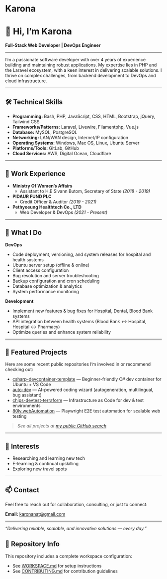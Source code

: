 # Karona
# 👋 Hi, I’m Karona

**Full-Stack Web Developer | DevOps Engineer**

---

I’m a passionate software developer with over 4 years of experience building and maintaining robust applications. My expertise lies in PHP and the Laravel ecosystem, with a keen interest in delivering scalable solutions. I thrive on complex challenges, from backend development to DevOps and cloud infrastructure.

---

## 🛠️ Technical Skills

- **Programming:** Bash, PHP, JavaScript, CSS, HTML, Bootstrap, jQuery, Tailwind CSS
- **Frameworks/Patterns:** Laravel, Livewire, Filamentphp, Vue.js
- **Database:** MySQL, PostgreSQL
- **Networking:** LAN/WAN design, Internet/IP configuration
- **Operating Systems:** Windows, Mac OS, Linux, Ubuntu Server
- **Platforms/Tools:** GitLab, GitHub
- **Cloud Services:** AWS, Digital Ocean, Cloudflare

---

## 💼 Work Experience

- **Ministry Of Women’s Affairs**
  - Assistant to H.E Sivann Butom, Secretary of State *(2018 - 2019)*
- **PIDAUR FUND PLC**
  - Credit Officer & Auditor *(2019 - 2021)*
- **Pethyoeung Healthtech Co., LTD**
  - Web Developer & DevOps *(2021 - Present)*

---

## 🚀 What I Do

**DevOps**
- Code deployment, versioning, and system releases for hospital and health systems
- Ubuntu server setup (offline & online)
- Client access configuration
- Bug resolution and server troubleshooting
- Backup configuration and cron scheduling
- Database optimization & analytics
- System performance monitoring

**Development**
- Implement new features & bug fixes for Hospital, Dental, Blood Bank systems
- API integration between health systems (Blood Bank ↔ Hospital, Hospital ↔ Pharmacy)
- Optimize queries and enhance system reliability

---

## 📣 Featured Projects

Here are some recent public repositories I’m involved in or recommend checking out:
- [csharp-devcontainer-template](https://github.com/itallo1122/csharp-devcontainer-template) — Beginner-friendly C# dev container for Ubuntu + VS Code
- [auto-dev](https://github.com/unit-mesh/auto-dev) — AI-powered coding wizard (autogeneration, multilingual, bug assistant)
- [chips-devtest-terraform](https://github.com/companieshouse/chips-devtest-terraform) — Infrastructure as Code for dev & test environments
- [80lv.webAutomation](https://github.com/ashfaq-viva/80lv.webAutomation) — Playwright E2E test automation for scalable web testing

> _See all projects at [my public GitHub search](https://github.com/search?q=dev-testing-code+is:public&sort=updated&order=desc)_

---

## 🌱 Interests

- Researching and learning new tech
- E-learning & continual upskilling
- Exploring new travel spots

---

## 📫 Contact

Feel free to reach out for collaboration, consulting, or just to connect:

**Email:** karonanat@gmail.com

---

*“Delivering reliable, scalable, and innovative solutions — every day.”*

## 🔧 Repository Info

This repository includes a complete workspace configuration:
- See [WORKSPACE.md](WORKSPACE.md) for setup instructions
- See [CONTRIBUTING.md](CONTRIBUTING.md) for contribution guidelines
